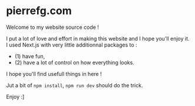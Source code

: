 # pierrefg.com

Welcome to my website source code !

I put a lot of love and effort in making this website and I hope you'll enjoy it.
I used Next.js with very little additionnal packages to :
- (1) have fun,
- (2) have a lot of control on how everything looks.

I hope you'll find usefull things in here !

Jut a bit of  ```npm install```, ```npm run dev``` should do the trick.

Enjoy :]
